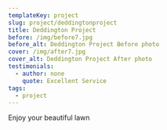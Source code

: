```yaml
---
templateKey: project
slug: project/deddingtonproject
title: Deddington Project
before: /img/before7.jpg
before_alt: Deddington Project Before photo
cover: /img/after7.jpg
cover_alt: Deddington Project After photo
testimonials:
  - author: none
    quote: Excellent Service
tags:
  - project
---
```

Enjoy your beautiful lawn

